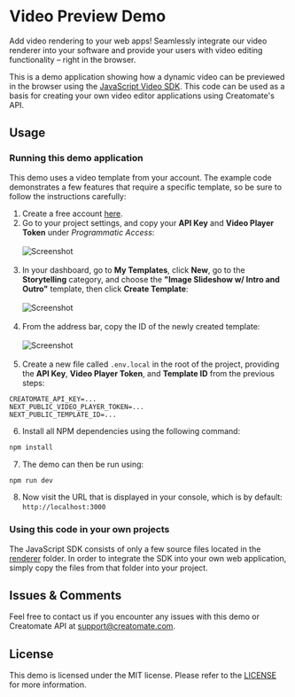# Video Preview Demo

Add video rendering to your web apps! Seamlessly integrate our video renderer into your software and provide your users with video editing functionality – right in the browser.

This is a demo application showing how a dynamic video can be previewed in the browser using the [JavaScript Video SDK](https://creatomate.com/javascript-video-sdk). This code can be used as a basis for creating your own video editor applications using Creatomate's API.

## Usage

### Running this demo application

This demo uses a video template from your account. The example code demonstrates a few features that require a specific template, so be sure to follow the instructions carefully:

1. Create a free account [here](https://creatomate.com/sign-in).
2. Go to your project settings, and copy your **API Key** and **Video Player Token** under *Programmatic Access*:<br/><br/>![Screenshot](https://user-images.githubusercontent.com/44575638/227715496-5ae23468-c047-4ab8-beb2-e21b6c65d74b.png)<br/><br/>
3. In your dashboard, go to **My Templates**, click **New**, go to the **Storytelling** category, and choose the **"Image Slideshow w/ Intro and Outro"** template, then click **Create Template**:<br/><br/>![Screenshot](https://user-images.githubusercontent.com/44575638/227714779-31292519-3a75-40a4-8c3f-549e28100a48.jpg)<br/><br/>
4. From the address bar, copy the ID of the newly created template:<br/><br/>![Screenshot](https://user-images.githubusercontent.com/44575638/227736758-f9d522c3-3bbb-4b7b-92c7-e004e9dc16e5.png)<br/><br/>
5. Create a new file called `.env.local` in the root of the project, providing the **API Key**, **Video Player Token**, and **Template ID** from the previous steps:

```
CREATOMATE_API_KEY=...
NEXT_PUBLIC_VIDEO_PLAYER_TOKEN=...
NEXT_PUBLIC_TEMPLATE_ID=...
```

6. Install all NPM dependencies using the following command:

```bash
npm install
```

7. The demo can then be run using:

```bash
npm run dev
```

8. Now visit the URL that is displayed in your console, which is by default: `http://localhost:3000`

### Using this code in your own projects

The JavaScript SDK consists of only a few source files located in the [renderer](https://github.com/Creatomate/video-preview-demo/tree/main/renderer) folder. In order to integrate the SDK into your own web application, simply copy the files from that folder into your project.

## Issues & Comments

Feel free to contact us if you encounter any issues with this demo or Creatomate API at [support@creatomate.com](mailto:support@creatomate.com).

## License

This demo is licensed under the MIT license. Please refer to the [LICENSE](https://github.com/Creatomate/video-preview-demo/blob/main/LICENSE) for more information.
